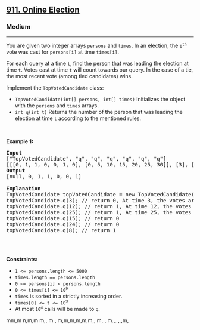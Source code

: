 <h2><a href="https://leetcode.com/problems/online-election/">911. Online Election</a></h2><h3>Medium</h3><hr><div><p>You are given two integer arrays <code>persons</code> and <code>times</code>. In an election, the <code>i<sup>th</sup></code> vote was cast for <code>persons[i]</code> at time <code>times[i]</code>.</p>

<p>For each query at a time <code>t</code>, find the person that was leading the election at time <code>t</code>. Votes cast at time <code>t</code> will count towards our query. In the case of a tie, the most recent vote (among tied candidates) wins.</p>

<p>Implement the <code>TopVotedCandidate</code> class:</p>

<ul>
	<li><code>TopVotedCandidate(int[] persons, int[] times)</code> Initializes the object with the <code>persons</code> and <code>times</code> arrays.</li>
	<li><code>int q(int t)</code> Returns the number of the person that was leading the election at time <code>t</code> according to the mentioned rules.</li>
</ul>

<p>&nbsp;</p>
<p><strong>Example 1:</strong></p>

<pre><strong>Input</strong>
["TopVotedCandidate", "q", "q", "q", "q", "q", "q"]
[[[0, 1, 1, 0, 0, 1, 0], [0, 5, 10, 15, 20, 25, 30]], [3], [12], [25], [15], [24], [8]]
<strong>Output</strong>
[null, 0, 1, 1, 0, 0, 1]

<strong>Explanation</strong>
TopVotedCandidate topVotedCandidate = new TopVotedCandidate([0, 1, 1, 0, 0, 1, 0], [0, 5, 10, 15, 20, 25, 30]);
topVotedCandidate.q(3); // return 0, At time 3, the votes are [0], and 0 is leading.
topVotedCandidate.q(12); // return 1, At time 12, the votes are [0,1,1], and 1 is leading.
topVotedCandidate.q(25); // return 1, At time 25, the votes are [0,1,1,0,0,1], and 1 is leading (as ties go to the most recent vote.)
topVotedCandidate.q(15); // return 0
topVotedCandidate.q(24); // return 0
topVotedCandidate.q(8); // return 1

</pre>

<p>&nbsp;</p>
<p><strong>Constraints:</strong></p>

<ul>
	<li><code>1 &lt;= persons.length &lt;= 5000</code></li>
	<li><code>times.length == persons.length</code></li>
	<li><code>0 &lt;= persons[i] &lt; persons.length</code></li>
	<li><code>0 &lt;= times[i] &lt;= 10<sup>9</sup></code></li>
	<li><code>times</code> is sorted in a strictly increasing order.</li>
	<li><code>times[0] &lt;= t &lt;= 10<sup>9</sup></code></li>
	<li>At most <code>10<sup>4</sup></code> calls will be made to <code>q</code>.</li>
</ul>
</div>








mm,m
n,m,m
m,,
m.,
m,m,m,m,m,m,,
m,.,.m.,.
,.,m,
